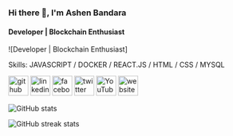 ### Hi there 👋, I'm Ashen Bandara
#### Developer | Blockchain Enthusiast
![Developer | Blockchain Enthusiast]


Skills: JAVASCRIPT / DOCKER / REACT.JS / HTML / CSS / MYSQL



[<img src='https://cdn.jsdelivr.net/npm/simple-icons@3.0.1/icons/github.svg' alt='github' height='40'>](https://github.com/ashen2295)  [<img src='https://cdn.jsdelivr.net/npm/simple-icons@3.0.1/icons/linkedin.svg' alt='linkedin' height='40'>](https://www.linkedin.com/in/https://www.linkedin.com/in/ashenprof//)  [<img src='https://cdn.jsdelivr.net/npm/simple-icons@3.0.1/icons/facebook.svg' alt='facebook' height='40'>](https://www.facebook.com/https://www.facebook.com/ashen.kiridena)  [<img src='https://cdn.jsdelivr.net/npm/simple-icons@3.0.1/icons/twitter.svg' alt='twitter' height='40'>](https://twitter.com/https://twitter.com/_shen__a?s=09)  [<img src='https://cdn.jsdelivr.net/npm/simple-icons@3.0.1/icons/youtube.svg' alt='YouTube' height='40'>](https://www.youtube.com/channel/https://www.youtube.com/channel/UCBuIZLSRzS3LqYo1uzSMy1Q)  [<img src='https://cdn.jsdelivr.net/npm/simple-icons@3.0.1/icons/icloud.svg' alt='website' height='40'>](https://ashen-bandara.web.app/)  

![GitHub stats](https://github-readme-stats.vercel.app/api?username=ashen2295&show_icons=true&count_private=true)  

![GitHub streak stats](https://github-readme-streak-stats.herokuapp.com/?user=ashen2295)  

